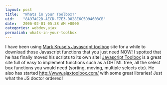 ```yaml
---
layout: post
title:  "Whats in your Toolbox?"
uid:	"8A97AC2D-AECD-F7E3-D828E6C5D94603CB"
date:   2006-02-01 05:38 AM +0000
categories: webdev,ajax
permalink: whats-in-your-toolbox
---
```

<p>I have been using <a href="http://www.mattkruse.com/javascript/">Mark Kruse's Javascript toolbox</a> site for a while to download those Javascript functions that you just need NOW! I spotted that he has finally moved his scripts to its own site! <a href="http://www.javascripttoolbox.com/">Javascript Toolbox</a> is a great site full of easy to implement functions such as a DHTML tree, all the select box functions you would need (sorting, moving, multiple selects etc).
He also has started <a href="http://www.ajaxtoolbox.com/">http://www.ajaxtoolbox.com/</a> with some great libraries!
Just what the JS doctor ordered!</p>